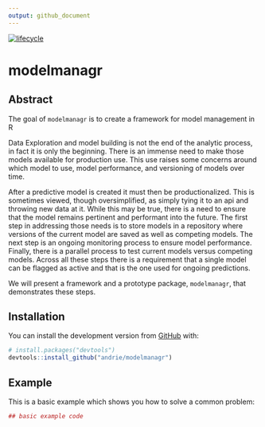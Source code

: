 ```yaml
---
output: github_document
---
```


<!-- README.md is generated from README.Rmd. Please edit that file -->






[![lifecycle](https://img.shields.io/badge/lifecycle-experimental-orange.svg)](https://www.tidyverse.org/lifecycle/#experimental)
                                                                                

# modelmanagr

## Abstract

The goal of `modelmanagr` is to create a framework for model management in R

Data Exploration and model building is not the end of the analytic process, in fact it is only the beginning. There is an immense need to make those models available for production use. This use raises some concerns around which model to use, model performance, and versioning of models over time.

After a predictive model is created it must then be productionalized. This is sometimes viewed, though oversimplified, as simply tying it to an api and throwing new data at it. While this may be true, there is a need to ensure that the model remains pertinent and performant into the future. The first step in addressing those needs is to store models in a repository where versions of the current model are saved as well as competing models. The next step is an ongoing monitoring process to ensure model performance. Finally, there is a parallel process to test current models versus competing models. Across all these steps there is a requirement that a single model can be flagged as active and that is the one used for ongoing predictions.

We will present a framework and a prototype package, `modelmanagr`, that demonstrates these steps.


## Installation

You can install the development version from [GitHub](https://github.com/) with:

``` r
# install.packages("devtools")
devtools::install_github("andrie/modelmanagr")
```
## Example

This is a basic example which shows you how to solve a common problem:


```r
## basic example code
```

